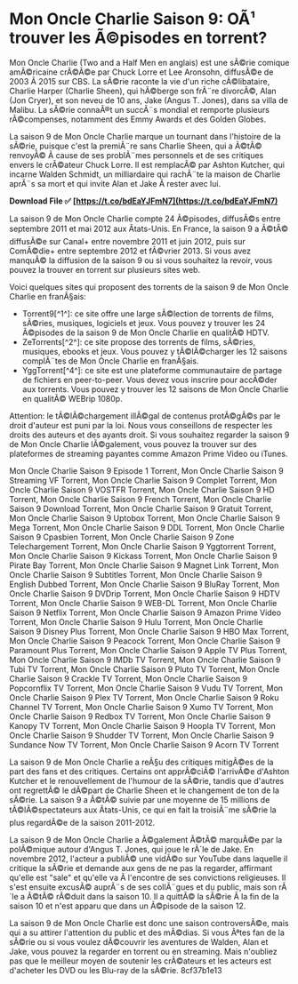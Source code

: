 # Mon Oncle Charlie Saison 9: OÃ¹ trouver les Ã©pisodes en torrent?
 
Mon Oncle Charlie (Two and a Half Men en anglais) est une sÃ©rie comique amÃ©ricaine crÃ©Ã©e par Chuck Lorre et Lee Aronsohn, diffusÃ©e de 2003 Ã  2015 sur CBS. La sÃ©rie raconte la vie d'un riche cÃ©libataire, Charlie Harper (Charlie Sheen), qui hÃ©berge son frÃ¨re divorcÃ©, Alan (Jon Cryer), et son neveu de 10 ans, Jake (Angus T. Jones), dans sa villa de Malibu. La sÃ©rie connaÃ®t un succÃ¨s mondial et remporte plusieurs rÃ©compenses, notamment des Emmy Awards et des Golden Globes.
 
La saison 9 de Mon Oncle Charlie marque un tournant dans l'histoire de la sÃ©rie, puisque c'est la premiÃ¨re sans Charlie Sheen, qui a Ã©tÃ© renvoyÃ© Ã  cause de ses problÃ¨mes personnels et de ses critiques envers le crÃ©ateur Chuck Lorre. Il est remplacÃ© par Ashton Kutcher, qui incarne Walden Schmidt, un milliardaire qui rachÃ¨te la maison de Charlie aprÃ¨s sa mort et qui invite Alan et Jake Ã  rester avec lui.
 
**Download File ✅ [https://t.co/bdEaYJFmN7](https://t.co/bdEaYJFmN7)**


 
La saison 9 de Mon Oncle Charlie compte 24 Ã©pisodes, diffusÃ©s entre septembre 2011 et mai 2012 aux Ãtats-Unis. En France, la saison 9 a Ã©tÃ© diffusÃ©e sur Canal+ entre novembre 2011 et juin 2012, puis sur ComÃ©die+ entre septembre 2012 et fÃ©vrier 2013. Si vous avez manquÃ© la diffusion de la saison 9 ou si vous souhaitez la revoir, vous pouvez la trouver en torrent sur plusieurs sites web.
 
Voici quelques sites qui proposent des torrents de la saison 9 de Mon Oncle Charlie en franÃ§ais:
 
- Torrent9[^1^]: ce site offre une large sÃ©lection de torrents de films, sÃ©ries, musiques, logiciels et jeux. Vous pouvez y trouver les 24 Ã©pisodes de la saison 9 de Mon Oncle Charlie en qualitÃ© HDTV.
- ZeTorrents[^2^]: ce site propose des torrents de films, sÃ©ries, musiques, ebooks et jeux. Vous pouvez y tÃ©lÃ©charger les 12 saisons complÃ¨tes de Mon Oncle Charlie en franÃ§ais.
- YggTorrent[^4^]: ce site est une plateforme communautaire de partage de fichiers en peer-to-peer. Vous devez vous inscrire pour accÃ©der aux torrents. Vous pouvez y trouver les 12 saisons de Mon Oncle Charlie en qualitÃ© WEBrip 1080p.

Attention: le tÃ©lÃ©chargement illÃ©gal de contenus protÃ©gÃ©s par le droit d'auteur est puni par la loi. Nous vous conseillons de respecter les droits des auteurs et des ayants droit. Si vous souhaitez regarder la saison 9 de Mon Oncle Charlie lÃ©galement, vous pouvez la trouver sur des plateformes de streaming payantes comme Amazon Prime Video ou iTunes.
 
Mon Oncle Charlie Saison 9 Episode 1 Torrent,  Mon Oncle Charlie Saison 9 Streaming VF Torrent,  Mon Oncle Charlie Saison 9 Complet Torrent,  Mon Oncle Charlie Saison 9 VOSTFR Torrent,  Mon Oncle Charlie Saison 9 HD Torrent,  Mon Oncle Charlie Saison 9 French Torrent,  Mon Oncle Charlie Saison 9 Download Torrent,  Mon Oncle Charlie Saison 9 Gratuit Torrent,  Mon Oncle Charlie Saison 9 Uptobox Torrent,  Mon Oncle Charlie Saison 9 Mega Torrent,  Mon Oncle Charlie Saison 9 DDL Torrent,  Mon Oncle Charlie Saison 9 Cpasbien Torrent,  Mon Oncle Charlie Saison 9 Zone Telechargement Torrent,  Mon Oncle Charlie Saison 9 Yggtorrent Torrent,  Mon Oncle Charlie Saison 9 Kickass Torrent,  Mon Oncle Charlie Saison 9 Pirate Bay Torrent,  Mon Oncle Charlie Saison 9 Magnet Link Torrent,  Mon Oncle Charlie Saison 9 Subtitles Torrent,  Mon Oncle Charlie Saison 9 English Dubbed Torrent,  Mon Oncle Charlie Saison 9 BluRay Torrent,  Mon Oncle Charlie Saison 9 DVDrip Torrent,  Mon Oncle Charlie Saison 9 HDTV Torrent,  Mon Oncle Charlie Saison 9 WEB-DL Torrent,  Mon Oncle Charlie Saison 9 Netflix Torrent,  Mon Oncle Charlie Saison 9 Amazon Prime Video Torrent,  Mon Oncle Charlie Saison 9 Hulu Torrent,  Mon Oncle Charlie Saison 9 Disney Plus Torrent,  Mon Oncle Charlie Saison 9 HBO Max Torrent,  Mon Oncle Charlie Saison 9 Peacock Torrent,  Mon Oncle Charlie Saison 9 Paramount Plus Torrent,  Mon Oncle Charlie Saison 9 Apple TV Plus Torrent,  Mon Oncle Charlie Saison 9 IMDb TV Torrent,  Mon Oncle Charlie Saison 9 Tubi TV Torrent,  Mon Oncle Charlie Saison 9 Pluto TV Torrent,  Mon Oncle Charlie Saison 9 Crackle TV Torrent,  Mon Oncle Charlie Saison 9 Popcornflix TV Torrent,  Mon Oncle Charlie Saison 9 Vudu TV Torrent,  Mon Oncle Charlie Saison 9 Plex TV Torrent,  Mon Oncle Charlie Saison 9 Roku Channel TV Torrent,  Mon Oncle Charlie Saison 9 Xumo TV Torrent,  Mon Oncle Charlie Saison 9 Redbox TV Torrent,  Mon Oncle Charlie Saison 9 Kanopy TV Torrent,  Mon Oncle Charlie Saison 9 Hoopla TV Torrent,  Mon Oncle Charlie Saison 9 Shudder TV Torrent,  Mon Oncle Charlie Saison 9 Sundance Now TV Torrent,  Mon Oncle Charlie Saison 9 Acorn TV Torrent

La saison 9 de Mon Oncle Charlie a reÃ§u des critiques mitigÃ©es de la part des fans et des critiques. Certains ont apprÃ©ciÃ© l'arrivÃ©e d'Ashton Kutcher et le renouvellement de l'humour de la sÃ©rie, tandis que d'autres ont regrettÃ© le dÃ©part de Charlie Sheen et le changement de ton de la sÃ©rie. La saison 9 a Ã©tÃ© suivie par une moyenne de 15 millions de tÃ©lÃ©spectateurs aux Ãtats-Unis, ce qui en fait la troisiÃ¨me sÃ©rie la plus regardÃ©e de la saison 2011-2012.
 
La saison 9 de Mon Oncle Charlie a Ã©galement Ã©tÃ© marquÃ©e par la polÃ©mique autour d'Angus T. Jones, qui joue le rÃ´le de Jake. En novembre 2012, l'acteur a publiÃ© une vidÃ©o sur YouTube dans laquelle il critique la sÃ©rie et demande aux gens de ne pas la regarder, affirmant qu'elle est "sale" et qu'elle va Ã  l'encontre de ses convictions religieuses. Il s'est ensuite excusÃ© auprÃ¨s de ses collÃ¨gues et du public, mais son rÃ´le a Ã©tÃ© rÃ©duit dans la saison 10. Il a quittÃ© la sÃ©rie Ã  la fin de la saison 10 et n'est apparu que dans un Ã©pisode de la saison 12.
 
La saison 9 de Mon Oncle Charlie est donc une saison controversÃ©e, mais qui a su attirer l'attention du public et des mÃ©dias. Si vous Ãªtes fan de la sÃ©rie ou si vous voulez dÃ©couvrir les aventures de Walden, Alan et Jake, vous pouvez la regarder en torrent ou en streaming. Mais n'oubliez pas que le meilleur moyen de soutenir les crÃ©ateurs et les acteurs est d'acheter les DVD ou les Blu-ray de la sÃ©rie.
 8cf37b1e13
 
